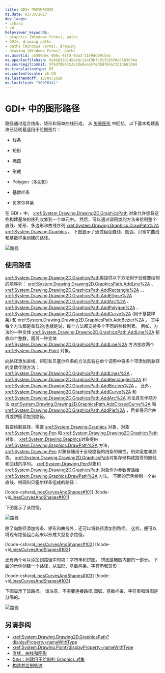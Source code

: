 ```yaml
---
title: GDI+ 中的图形路径
ms.date: 03/30/2017
dev_langs:
- csharp
- vb
helpviewer_keywords:
- graphics [Windows Forms], paths
- GDI+, drawing paths
- paths [Windows Forms], drawing
- drawing [Windows Forms], paths
ms.assetid: a5500dec-666c-41fd-9da3-2169dd89c5eb
ms.openlocfilehash: 8e06032d145eb8c1aaf9bfcd1f205f8c6583634a
ms.sourcegitcommit: 9f6df084c53a3da0ea657ed0d708a72213683084
ms.translationtype: MT
ms.contentlocale: zh-CN
ms.lasthandoff: 12/09/2020
ms.locfileid: "96970341"
---
```

# <a name="graphics-paths-in-gdi"></a>GDI+ 中的图形路径
路径通过组合线条、矩形和简单曲线形成。 从 [矢量图形](vector-graphics-overview.md) 中回忆，以下基本构建基块已证明最适用于绘图图片：  
  
- 线条  
  
- 矩形  
  
- 椭圆  
  
- 形成  
  
- Polygon（多边形）  
  
- 基数样条  
  
- 贝塞尔样条  
  
 在 GDI + 中， <xref:System.Drawing.Drawing2D.GraphicsPath> 对象允许您将这些构建基块的序列收集到一个单元中。 然后，可以通过调用类的方法来绘制整个直线、矩形、多边形和曲线序列 <xref:System.Drawing.Graphics.DrawPath%2A> <xref:System.Drawing.Graphics> 。 下图显示了通过组合直线、圆弧、贝塞尔曲线和基数样条创建的路径。  
  
 ![路径](./media/aboutgdip02-art14.gif "Aboutgdip02_art14")  
  
## <a name="using-a-path"></a>使用路径  
 <xref:System.Drawing.Drawing2D.GraphicsPath>类提供以下方法用于创建要绘制的项序列： <xref:System.Drawing.Drawing2D.GraphicsPath.AddLine%2A> 、 <xref:System.Drawing.Drawing2D.GraphicsPath.AddRectangle%2A> 、、 <xref:System.Drawing.Drawing2D.GraphicsPath.AddEllipse%2A> <xref:System.Drawing.Drawing2D.GraphicsPath.AddArc%2A> 、 <xref:System.Drawing.Drawing2D.GraphicsPath.AddPolygon%2A> 、 <xref:System.Drawing.Drawing2D.GraphicsPath.AddCurve%2A> (用于基数样条) 和 <xref:System.Drawing.Drawing2D.GraphicsPath.AddBezier%2A> 。 其中每个方法都是重载的;也就是说，每个方法都支持多个不同的参数列表。 例如，方法的一种变体 <xref:System.Drawing.Drawing2D.GraphicsPath.AddLine%2A> 接收四个整数，而另一种变体 <xref:System.Drawing.Drawing2D.GraphicsPath.AddLine%2A> 方法接收两个 <xref:System.Drawing.Point> 对象。  
  
 向路径添加直线、矩形和贝塞尔样条的方法具有在单个调用中将多个项添加到路径的复数伴随方法： <xref:System.Drawing.Drawing2D.GraphicsPath.AddLines%2A> 、 <xref:System.Drawing.Drawing2D.GraphicsPath.AddRectangles%2A> 和 <xref:System.Drawing.Drawing2D.GraphicsPath.AddBeziers%2A> 。 此外， <xref:System.Drawing.Drawing2D.GraphicsPath.AddCurve%2A> 和 <xref:System.Drawing.Drawing2D.GraphicsPath.AddArc%2A> 方法具有伴随方法 <xref:System.Drawing.Drawing2D.GraphicsPath.AddClosedCurve%2A> 和 <xref:System.Drawing.Drawing2D.GraphicsPath.AddPie%2A> ，后者将闭合曲线或饼图添加到路径。  
  
 若要绘制路径，需要 <xref:System.Drawing.Graphics> 对象、对象 <xref:System.Drawing.Pen> 和 <xref:System.Drawing.Drawing2D.GraphicsPath> 对象。 <xref:System.Drawing.Graphics>对象提供 <xref:System.Drawing.Graphics.DrawPath%2A> 方法， <xref:System.Drawing.Pen> 对象存储用于呈现路径的线条的属性，例如宽度和颜色。 <xref:System.Drawing.Drawing2D.GraphicsPath>对象存储构成路径的直线和曲线的序列。 <xref:System.Drawing.Pen>对象和 <xref:System.Drawing.Drawing2D.GraphicsPath> 对象作为参数传递给 <xref:System.Drawing.Graphics.DrawPath%2A> 方法。 下面的示例绘制一个由直线、椭圆和贝塞尔样条组成的路径：  
  
 [!code-csharp[LinesCurvesAndShapes#101](~/samples/snippets/csharp/VS_Snippets_Winforms/LinesCurvesAndShapes/CS/Class1.cs#101)]
 [!code-vb[LinesCurvesAndShapes#101](~/samples/snippets/visualbasic/VS_Snippets_Winforms/LinesCurvesAndShapes/VB/Class1.vb#101)]  
  
 下图显示了该路径。  
  
 ![路径](./media/aboutgdip02-art15.gif "Aboutgdip02_art15")  
  
 除了向路径添加线条、矩形和曲线外，还可以将路径添加到路径。 这样，便可以将现有路径组合起来以形成大型复杂路径。  
  
 [!code-csharp[LinesCurvesAndShapes#102](~/samples/snippets/csharp/VS_Snippets_Winforms/LinesCurvesAndShapes/CS/Class1.cs#102)]
 [!code-vb[LinesCurvesAndShapes#102](~/samples/snippets/visualbasic/VS_Snippets_Winforms/LinesCurvesAndShapes/VB/Class1.vb#102)]  
  
 还有两个可以添加到路径中的项：字符串和饼图。 饼图是椭圆内部的一部分。 下面的示例创建一个路径，从弧形、基数样条、字符串和饼形：  
  
 [!code-csharp[LinesCurvesAndShapes#103](~/samples/snippets/csharp/VS_Snippets_Winforms/LinesCurvesAndShapes/CS/Class1.cs#103)]
 [!code-vb[LinesCurvesAndShapes#103](~/samples/snippets/visualbasic/VS_Snippets_Winforms/LinesCurvesAndShapes/VB/Class1.vb#103)]  
  
 下图显示了该路径。 请注意，不需要连接路径;圆弧、基数样条、字符串和饼图是分隔的。  
  
 ![路径](./media/aboutgdip02-art16.gif "Aboutgdip02_Art16")  
  
## <a name="see-also"></a>另请参阅

- <xref:System.Drawing.Drawing2D.GraphicsPath?displayProperty=nameWithType>
- <xref:System.Drawing.Point?displayProperty=nameWithType>
- [直线、曲线和图形](lines-curves-and-shapes.md)
- [如何：创建用于绘制的 Graphics 对象](how-to-create-graphics-objects-for-drawing.md)
- [构造并绘制轨迹](constructing-and-drawing-paths.md)
